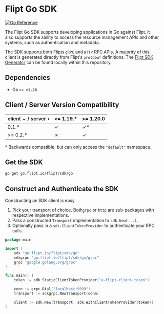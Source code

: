# Flipt Go SDK

[![Go Reference](https://pkg.go.dev/badge/go.flipt.io/flipt/sdk/go.svg)](https://pkg.go.dev/go.flipt.io/flipt/sdk/go)

The Flipt Go SDK supports developing applications in Go against Flipt.
It also supports the ability to access the resource management APIs and other systems, such as authentication and metadata.

The SDK supports both Flipts `gRPC` and `HTTP` RPC APIs.
A majority of this client is generated directly from Flipt's `protobuf` definitions.
The [Flipt SDK Generator](../../internal/cmd/protoc-gen-go-flipt-sdk/) can be found locally within this repository.

## Dependencies

- Go `>= v1.20`

## Client / Server Version Compatibility

| client ⌄ / server › | <= 1.19.\* | >= 1.20.0 |
| ------------------- | ---------- | --------- |
| 0.1.\*              |          ✓ |       ✓\* |
| >= 0.2.\*           |          ✗ |         ✓ |

\* Backwards compatible, but can only access the `"default"` namespace.

## Get the SDK

```sh
go get go.flipt.io/flipt/sdk/go
```

## Construct and Authenticate the SDK

Constructing an SDK client is easy.

1. Pick your transport of choice. Both`grpc` or `http` are sub-packages with respective implementations.
2. Pass a constructed `Transport` implementation to `sdk.New(...)`.
3. Optionally pass in a `sdk.ClientTokenProvider` to authenticate your RPC calls.

```go
package main

import (
	sdk "go.flipt.io/flipt/sdk/go"
	sdkgrpc "go.flipt.io/flipt/sdk/go/grpc"
	grpc "google.golang.org/grpc"
)

func main() {
	token := sdk.StaticClientTokenProvider("a-flipt-client-token")

	conn := grpc.Dial("localhost:9090")
	transport := sdkgrpc.NewTransport(conn)

	client := sdk.New(transport, sdk.WithClientTokenProvider(token))
}
```
